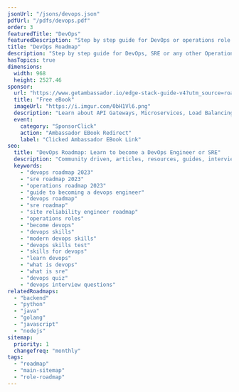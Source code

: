 ```yaml
---
jsonUrl: "/jsons/devops.json"
pdfUrl: "/pdfs/devops.pdf"
order: 3
featuredTitle: "DevOps"
featuredDescription: "Step by step guide for DevOps or operations role in 2023"
title: "DevOps Roadmap"
description: "Step by step guide for DevOps, SRE or any other Operations Role in 2023"
hasTopics: true
dimensions:
  width: 968
  height: 2527.46
sponsor:
  url: "https://www.getambassador.io/edge-stack-guide-v4?utm_source=roadmap.sh&utm_medium=ebook&utm_campaign=edgestack-guide"
  title: "Free eBook"
  imageUrl: "https://i.imgur.com/0bH1Vl6.png"
  description: "Learn about API Gateways, Microservices, Load Balancing, and more with this free eBook."
  event:
    category: "SponsorClick"
    action: "Ambassador EBook Redirect"
    label: "Clicked Ambassador EBook Link"
seo:
  title: "DevOps Roadmap: Learn to become a DevOps Engineer or SRE"
  description: "Community driven, articles, resources, guides, interview questions, quizzes for DevOps. Learn to become a modern DevOps engineer by following the steps, skills, resources and guides listed in this roadmap."
  keywords:
    - "devops roadmap 2023"
    - "sre roadmap 2023"
    - "operations roadmap 2023"
    - "guide to becoming a devops engineer"
    - "devops roadmap"
    - "sre roadmap"
    - "site reliability engineer roadmap"
    - "operations roles"
    - "become devops"
    - "devops skills"
    - "modern devops skills"
    - "devops skills test"
    - "skills for devops"
    - "learn devops"
    - "what is devops"
    - "what is sre"
    - "devops quiz"
    - "devops interview questions"
relatedRoadmaps:
  - "backend"
  - "python"
  - "java"
  - "golang"
  - "javascript"
  - "nodejs"
sitemap:
  priority: 1
  changefreq: "monthly"
tags:
  - "roadmap"
  - "main-sitemap"
  - "role-roadmap"
---
```



